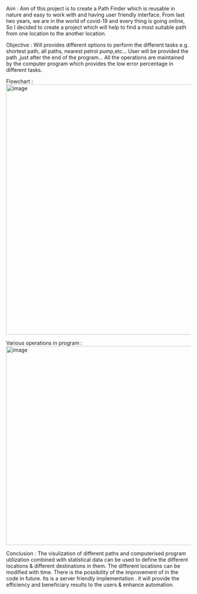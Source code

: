 Aim : 
    Aim of this project is to create a Path Finder which is reusable in nature and easy to work with and having user friendly interface. From last two years, we are
    in the world of covid-19 and every thing is going online, So I decided to create a project which will help to find a most suitable path from one location to the
    another location.

Objective : 
    Will provides different options to perform the different tasks e.g. shortest path, all paths, nearest petrol pump,etc…
    User will be provided the path ,just after the end of the program...
    All the operations are maintained by the computer program which provides the low error percentage in different tasks.

Flowchart : 
<img width="680" alt="image" src="https://user-images.githubusercontent.com/77615518/177482282-c6503bd3-f381-4851-a68d-b77718a25384.png">

Various operations in program : 
<img width="541" alt="image" src="https://user-images.githubusercontent.com/77615518/177482846-ece159df-f435-4f0d-98bc-c7e700a55c82.png">

Conclusion : 
    The visulization of different paths and computerised program utilization combined with statistical data can be used to define the different locations & different       destinations in them. The different locations can be modified with time. There is the possibility of the improvement of in the code in future. Its is a server         friendly implementation . it will provide the efficiency and beneficiary results to the users & enhance automation. 

